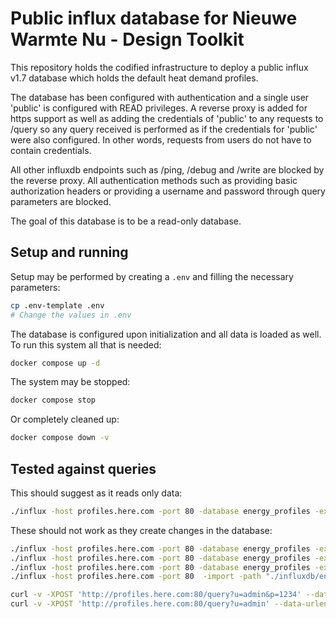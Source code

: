 # Public influx database for Nieuwe Warmte Nu - Design Toolkit
This repository holds the codified infrastructure to deploy a public influx v1.7 database
which holds the default heat demand profiles.

The database has been configured with authentication
and a single user 'public' is configured with READ privileges. A reverse proxy is added for https
support as well as adding the credentials of 'public' to any requests to /query so any query
received is performed as if the credentials for 'public' were also configured. In other words,
requests from users do not have to contain credentials.

All other influxdb endpoints such as /ping, /debug and /write are blocked by the reverse proxy.
All authentication methods such as providing basic authorization headers or providing a username
and password through query parameters are blocked.

The goal of this database is to be a read-only database.

## Setup and running
Setup may be performed by creating a `.env` and filling the necessary parameters:

```bash
cp .env-template .env
# Change the values in .env
```

The database is configured upon initialization and all data is loaded as well. To run this system
all that is needed:

```bash
docker compose up -d
```

The system may be stopped:

```bash
docker compose stop
```

Or completely cleaned up:

```bash
docker compose down -v
```

## Tested against queries
This should suggest as it reads only data:
```bash
./influx -host profiles.here.com -port 80 -database energy_profiles -execute 'SELECT * FROM "WarmingUp default profiles"'
```

These should not work as they create changes in the database:
```bash
./influx -host profiles.here.com -port 80 -database energy_profiles -execute 'CREATE DATABASE hello'
./influx -host profiles.here.com -port 80 -database energy_profiles -execute 'INSERT WarmingUp\ default\ profiles field1=hello 10'
./influx -host profiles.here.com -port 80 -database energy_profiles -execute "CREATE USER \"fred\" WITH PASSWORD '123'"
./influx -host profiles.here.com -port 80  -import -path "./influxdb/energy_profiles.warmingup_default_profiles.influx_line"

curl -v -XPOST 'http://profiles.here.com:80/query?u=admin&p=1234' --data-urlencode 'q=CREATE DATABASE "mydb"' # Create database through curl and query parameter authentication
curl -v -XPOST 'http://profiles.here.com:80/query?u=admin' --data-urlencode 'q=CREATE DATABASE "mydb"'        # Even if just the username or password is added.
```